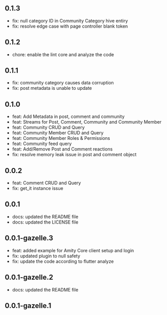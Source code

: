 ## 0.1.3
* fix: null category ID in Community Category hive entiry
* fix: resolve edge case with page controller blank token

## 0.1.2
* chore: enable the lint core and analyze the code
## 0.1.1
* fix: community category causes data corruption
* fix: post metadata is unable to update


## 0.1.0

* feat: Add Metadata in post, comment and community
* feat: Streams for Post, Comment, Community and Community Member
* feat: Community CRUD and Query
* feat: Community Member CRUD and Query
* feat: Community Member Roles & Permissions
* feat: Community feed query
* feat: Add/Remove Post and Comment reactions
* fix: resolve memory leak issue in post and comment object


## 0.0.2

* feat: Comment CRUD and Query 
* fix: get_it instance issue


## 0.0.1

* docs: updated the README file
* docs: updated the LICENSE file

## 0.0.1-gazelle.3

* feat: added example for Amity Core client setup and login
* fix: updated plugin to null safety
* fix: update the code according to flutter analyze

## 0.0.1-gazelle.2

* docs: updated the README file
## 0.0.1-gazelle.1

